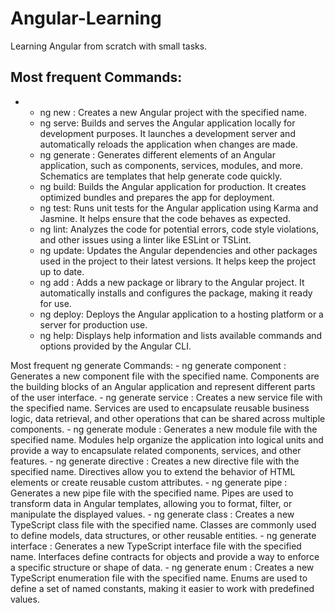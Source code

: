 # Angular-Learning
Learning Angular from scratch with small tasks.

Most frequent Commands:
-
-
    - ng new <project-name>: Creates a new Angular project with the specified name.
    - ng serve: Builds and serves the Angular application locally for development purposes. It launches a development server and automatically reloads the application when changes are made.
    - ng generate <schematic>: Generates different elements of an Angular application, such as components, services, modules, and more. Schematics are templates that help generate code quickly.
    - ng build: Builds the Angular application for production. It creates optimized bundles and prepares the app for deployment.
    - ng test: Runs unit tests for the Angular application using Karma and Jasmine. It helps ensure that the code behaves as expected.
    - ng lint: Analyzes the code for potential errors, code style violations, and other issues using a linter like ESLint or TSLint.
    - ng update: Updates the Angular dependencies and other packages used in the project to their latest versions. It helps keep the project up to date.
    - ng add <package-name>: Adds a new package or library to the Angular project. It automatically installs and configures the package, making it ready for use.
    - ng deploy: Deploys the Angular application to a hosting platform or a server for production use.
    - ng help: Displays help information and lists available commands and options provided by the Angular CLI.

Most frequent ng generate Commands:
    - ng generate component <component-name>: Generates a new component file with the specified name. Components are the building blocks of an Angular application and represent different parts of the user interface.
    - ng generate service <service-name>: Creates a new service file with the specified name. Services are used to encapsulate reusable business logic, data retrieval, and other operations that can be shared across multiple components.
    - ng generate module <module-name>: Generates a new module file with the specified name. Modules help organize the application into logical units and provide a way to encapsulate related components, services, and other features.
    - ng generate directive <directive-name>: Creates a new directive file with the specified name. Directives allow you to extend the behavior of HTML elements or create reusable custom attributes.
    - ng generate pipe <pipe-name>: Generates a new pipe file with the specified name. Pipes are used to transform data in Angular templates, allowing you to format, filter, or manipulate the displayed values.
    - ng generate class <class-name>: Creates a new TypeScript class file with the specified name. Classes are commonly used to define models, data structures, or other reusable entities.
    - ng generate interface <interface-name>: Generates a new TypeScript interface file with the specified name. Interfaces define contracts for objects and provide a way to enforce a specific structure or shape of data.
    - ng generate enum <enum-name>: Creates a new TypeScript enumeration file with the specified name. Enums are used to define a set of named constants, making it easier to work with predefined values.
